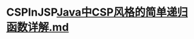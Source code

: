 # CSPInJSP[Java中CSP风格的简单递归函数详解.md](https://github.com/40273922/CSPInJSP/files/11180611/Java.CSP.md)
